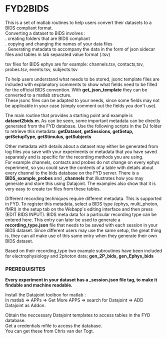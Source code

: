 # FYD2BIDS
This is a set of matlab routines to help users convert their datasets to a BIDS compliant format.  
Converting a dataset to BIDS involves :  
. creating folders that are BIDS compliant  
. copying and changing the names of your data files  
. Generating metadata to accompany the data in the form of json sidecar files and tables in tab separated value format (.tsv)  

tsv files for BIDS ephys are for example: 
channels.tsv, contacts,tsv, probes.tsv, events.tsv, subjects.tsv  

To help users understand what needs to be stored, jsonc template files are included with explanatory comments to show what fields need to be filled for the official BIDS convention. With __get_json_template__ they can be converted to a matlab structure.  
These jsonc files can be adapted to your needs, since some fields may not be applicable in your case (simply comment out the fields you don't use).

The main routine that provides a starting point and example is __dataset2bids.m__. As can be seen, some important metadata can be directly generated from the FYD database. Use the following scripts in the DJ folder to retrieve this metadata: __getDataset, getSessions, getSetup, getSetupType, getStimulus, getSubjects__  

Other metadata with details about a dataset may either be generated from log files you save with your experiments or metadata that you have saved separately and is specific for the recording methods you are using.  
For example channels, contacts and probes do not change on every ephys experiment, so you could save the contents of a table with details about every channel to the bids database on the FYD server. There is a __BIDS_example_probes__ and ___channels__ that illustrates how you may generate and store this using Datajoint. The examples also show that it is very easy to create tsv files from these tables.

Different recording techniques require different metadata. This is supported in FYD. To register this metadata, select a BIDS type (ephys, multi_photon, fMRI) in the setup tab on the Webapp's editing interface and then press (EDIT BIDS INPUT). BIDS meta data for a particular recording type can be entered here. This entry can later be used to generate a __recording_type.json__ file that needs to be saved with each session in your BIDS dataset. Since different users may use the same setup, the great thing is, they can all make use of this same entry when they generate their own BIDS dataset.

Based on their recording_type two example subroutines have been included for electrophysiology and 2photon data; __gen_2P_bids, gen_Ephys_bids__  

### PREREQUISITES     
**Every experiment in your dataset has a _session.json file tag, to make it findable and machine readable.** 

Install the Datajoint toolbox for matlab :  
In matlab => APPs => Get More APPS => search for Datajoint => ADD Datajoint as Addon.
  
Obtain the neccessary Datajoint templates to access tables in the FYD database.  
Get a credentials mfile to access the database.  
You can get these from Chris van der Togt. 
